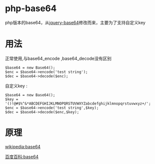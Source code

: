 php-base64
==========

php版本的base64，从[jquery-base64](https://github.com/carlo/jquery-base64)修改而来，主要为了支持自定义key


用法
====

正常使用,与base64_encode ,base64_decode没有区别


    $base64 = new Base64();
    $enc = $base64->encode('test string');
    $dec = $base64->decode($enc);


自定义key :


    $base64 = new Base64();
    $key = '()!@#$%^&*ABCDEFGHIJKLMNOPQRSTUVWXYZabcdefghijklmnopqrstuvwxyz+/';
    $enc = $base64->encode('test string',$key);
    $dec = $base64->decode($enc,$key);


原理
====

[wikipedia:base64](http://zh.wikipedia.org/wiki/Base64)

[百度百科:base64](http://baike.baidu.com/view/1485202.htm)
